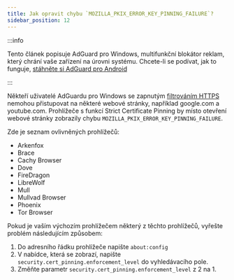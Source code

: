 ```yaml
---
title: Jak opravit chybu `MOZILLA_PKIX_ERROR_KEY_PINNING_FAILURE`?
sidebar_position: 12
---
```


:::info

Tento článek popisuje AdGuard pro Windows, multifunkční blokátor reklam, který chrání vaše zařízení na úrovni systému. Chcete-li se podívat, jak to funguje, [stáhněte si AdGuard pro Android](https://agrd.io/download-kb-adblock)

:::

Někteří uživatelé AdGuardu pro Windows se zapnutým [filtrováním HTTPS](/general/https-filtering/what-is-https-filtering) nemohou přistupovat na některé webové stránky, například google.com a youtube.com. Prohlížeče s funkcí Strict Certificate Pinning by místo otevření webové stránky zobrazily chybu `MOZILLA_PKIX_ERROR_KEY_PINNING_FAILURE`.

Zde je seznam ovlivněných prohlížečů:

- Arkenfox
- Brace
- Cachy Browser
- Dove
- FireDragon
- LibreWolf
- Mull
- Mullvad Browser
- Phoenix
- Tor Browser

Pokud je vaším výchozím prohlížečem některý z těchto prohlížečů, vyřešte problém následujícím způsobem:

1. Do adresního řádku prohlížeče napište `about:config`
2. V nabídce, která se zobrazí, napište `security.cert_pinning.enforcement_level` do vyhledávacího pole.
3. Změňte parametr `security.cert_pinning.enforcement_level` z 2 na 1.
